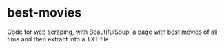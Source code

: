 # best-movies
Code for web scraping, with BeautifulSoup, a page with best movies of all time and then extract into a TXT file.
